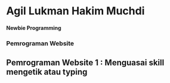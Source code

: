 # Agil Lukman Hakim Muchdi

#### Newbie Programming

### __Pemrograman Website__


## **<a href="./pembelajaran1/README.md" style="color: inherit; text-decoration: none;">Pemrograman Website 1 : Menguasai skill mengetik atau typing</a>**
